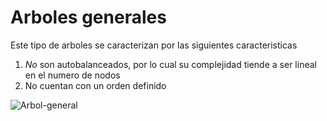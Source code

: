 # Arboles generales

Este tipo de arboles se caracterizan por las siguientes caracteristicas 

1. *No* son autobalanceados, por lo cual su complejidad tiende a ser lineal en el numero de nodos
2. No cuentan con un orden definido

![Arbol-general](https://github.com/user-attachments/assets/70615b29-1717-451f-bcc4-1db8b53e7dc2)
